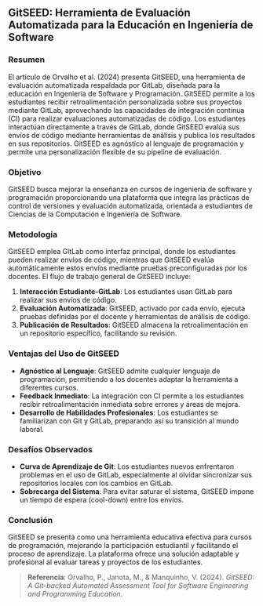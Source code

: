 ## GitSEED: Herramienta de Evaluación Automatizada para la Educación en Ingeniería de Software

### Resumen
El artículo de Orvalho et al. (2024) presenta GitSEED, una herramienta de evaluación automatizada respaldada por GitLab, diseñada para la educación en Ingeniería de Software y Programación. GitSEED permite a los estudiantes recibir retroalimentación personalizada sobre sus proyectos mediante GitLab, aprovechando las capacidades de integración continua (CI) para realizar evaluaciones automatizadas de código. Los estudiantes interactúan directamente a través de GitLab, donde GitSEED evalúa sus envíos de código mediante herramientas de análisis y publica los resultados en sus repositorios. GitSEED es agnóstico al lenguaje de programación y permite una personalización flexible de su pipeline de evaluación.

### Objetivo
GitSEED busca mejorar la enseñanza en cursos de ingeniería de software y programación proporcionando una plataforma que integra las prácticas de control de versiones y evaluación automatizada, orientada a estudiantes de Ciencias de la Computación e Ingeniería de Software.

### Metodología
GitSEED emplea GitLab como interfaz principal, donde los estudiantes pueden realizar envíos de código, mientras que GitSEED evalúa automáticamente estos envíos mediante pruebas preconfiguradas por los docentes. El flujo de trabajo general de GitSEED incluye:
1. **Interacción Estudiante-GitLab**: Los estudiantes usan GitLab para realizar sus envíos de código.
2. **Evaluación Automatizada**: GitSEED, activado por cada envío, ejecuta pruebas definidas por el docente y herramientas de análisis de código.
3. **Publicación de Resultados**: GitSEED almacena la retroalimentación en un repositorio específico, facilitando su revisión.

### Ventajas del Uso de GitSEED
- **Agnóstico al Lenguaje**: GitSEED admite cualquier lenguaje de programación, permitiendo a los docentes adaptar la herramienta a diferentes cursos.
- **Feedback Inmediato**: La integración con CI permite a los estudiantes recibir retroalimentación inmediata sobre errores y áreas de mejora.
- **Desarrollo de Habilidades Profesionales**: Los estudiantes se familiarizan con Git y GitLab, preparando así su transición al mundo laboral.

### Desafíos Observados
- **Curva de Aprendizaje de Git**: Los estudiantes nuevos enfrentaron problemas en el uso de GitLab, especialmente al olvidar sincronizar sus repositorios locales con los cambios en GitLab.
- **Sobrecarga del Sistema**: Para evitar saturar el sistema, GitSEED impone un tiempo de espera (cool-down) entre los envíos.

### Conclusión
GitSEED se presenta como una herramienta educativa efectiva para cursos de programación, mejorando la participación estudiantil y facilitando el proceso de aprendizaje. La plataforma ofrece una solución adaptable y profesional al evaluar tareas y proyectos de los estudiantes.

> **Referencia**: Orvalho, P., Janota, M., & Manquinho, V. (2024). *GitSEED: A Git-backed Automated Assessment Tool for Software Engineering and Programming Education*.
